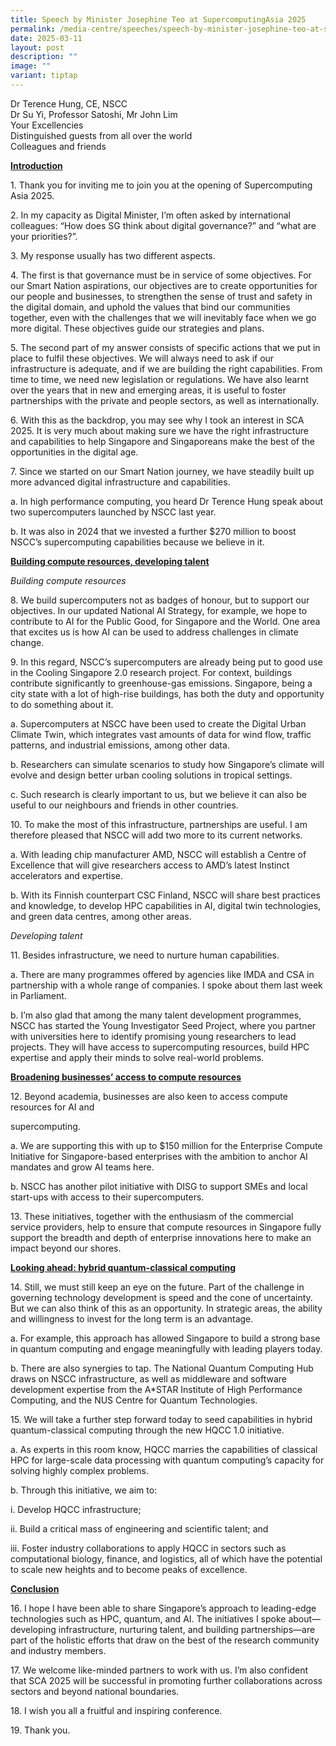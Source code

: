 ```yaml
---
title: Speech by Minister Josephine Teo at SupercomputingAsia 2025
permalink: /media-centre/speeches/speech-by-minister-josephine-teo-at-supercomputingasia-2025/
date: 2025-03-11
layout: post
description: ""
image: ""
variant: tiptap
---
```

<p>Dr Terence Hung, CE, NSCC
<br>Dr Su Yi, Professor Satoshi, Mr John Lim
<br>Your Excellencies
<br>Distinguished guests from all over the world
<br>Colleagues and friends</p>
<p><strong><u>Introduction</u></strong>
</p>
<p>1. Thank you for inviting me to join you at the opening of Supercomputing
Asia 2025.</p>
<p>2. In my capacity as Digital Minister, I’m often asked by international
colleagues: “How does SG think about digital governance?” and “what are
your priorities?”.</p>
<p>3. My response usually has two different aspects.</p>
<p>4. The first is that governance must be in service of some objectives.
For our Smart Nation aspirations, our objectives are to create opportunities
for our people and businesses, to strengthen the sense of trust and safety
in the digital domain, and uphold the values that bind our communities
together, even with the challenges that we will inevitably face when we
go more digital. These objectives guide our strategies and plans.</p>
<p>5. The second part of my answer consists of specific actions that we put
in place to fulfil these objectives. We will always need to ask if our
infrastructure is adequate, and if we are building the right capabilities.
From time to time, we need new legislation or regulations. We have also
learnt over the years that in new and emerging areas, it is useful to foster
partnerships with the private and people sectors, as well as internationally.</p>
<p>6. With this as the backdrop, you may see why I took an interest in SCA
2025. It is very much about making sure we have the right infrastructure
and capabilities to help Singapore and Singaporeans make the best of the
opportunities in the digital age.</p>
<p>7. Since we started on our Smart Nation journey, we have steadily built
up more advanced digital infrastructure and capabilities.</p>
<p>a. In high performance computing, you heard Dr Terence Hung speak about
two supercomputers launched by NSCC last year.</p>
<p>b. It was also in 2024 that we invested a further $270 million to boost
NSCC’s supercomputing capabilities because we believe in it.</p>
<p><strong><u>Building compute resources, developing talent</u></strong>
</p>
<p><em>Building compute resources</em>
</p>
<p>8. We build supercomputers not as badges of honour, but to support our
objectives. In our updated National AI Strategy, for example, we hope to
contribute to AI for the Public Good, for Singapore and the World. One
area that excites us is how AI can be used to address challenges in climate
change.</p>
<p>9. In this regard, NSCC’s supercomputers are already being put to good
use in the Cooling Singapore 2.0 research project. For context, buildings
contribute significantly to greenhouse-gas emissions. Singapore, being
a city state with a lot of high-rise buildings, has both the duty and opportunity
to do something about it.</p>
<p>a. Supercomputers at NSCC have been used to create the Digital Urban Climate
Twin, which integrates vast amounts of data for wind flow, traffic patterns,
and industrial emissions, among other data.</p>
<p>b. Researchers can simulate scenarios to study how Singapore’s climate
will evolve and design better urban cooling solutions in tropical settings.</p>
<p>c. Such research is clearly important to us, but we believe it can also
be useful to our neighbours and friends in other countries.</p>
<p>10. To make the most of this infrastructure, partnerships are useful.
I am therefore pleased that NSCC will add two more to its current networks.</p>
<p>a. With leading chip manufacturer AMD, NSCC will establish a Centre of
Excellence that will give researchers access to AMD’s latest Instinct accelerators
and expertise.</p>
<p>b. With its Finnish counterpart CSC Finland, NSCC will share best practices
and knowledge, to develop HPC capabilities in AI, digital twin technologies,
and green data centres, among other areas.</p>
<p><em>Developing talent</em>
</p>
<p>11. Besides infrastructure, we need to nurture human capabilities.</p>
<p>a. There are many programmes offered by agencies like IMDA and CSA in
partnership with a whole range of companies. I spoke about them last week
in Parliament.</p>
<p>b. I’m also glad that among the many talent development programmes, NSCC
has started the Young Investigator Seed Project, where you partner with
universities here to identify promising young researchers to lead projects.
They will have access to supercomputing resources, build HPC expertise
and apply their minds to solve real-world problems.</p>
<p><strong><u>Broadening businesses’ access to compute resources</u></strong>
</p>
<p>12. Beyond academia, businesses are also keen to access compute resources
for AI and</p>
<p>supercomputing.</p>
<p>a. We are supporting this with up to $150 million for the Enterprise Compute
Initiative for Singapore-based enterprises with the ambition to anchor
AI mandates and grow AI teams here.</p>
<p>b. NSCC has another pilot initiative with DISG to support SMEs and local
start-ups with access to their supercomputers.</p>
<p>13. These initiatives, together with the enthusiasm of the commercial
service providers, help to ensure that compute resources in Singapore fully
support the breadth and depth of enterprise innovations here to make an
impact beyond our shores.</p>
<p><strong><u>Looking ahead: hybrid quantum-classical computing</u></strong>
</p>
<p>14. Still, we must still keep an eye on the future. Part of the challenge
in governing technology development is speed and the cone of uncertainty.
But we can also think of this as an opportunity. In strategic areas, the
ability and willingness to invest for the long term is an advantage.</p>
<p>a. For example, this approach has allowed Singapore to build a strong
base in quantum computing and engage meaningfully with leading players
today.</p>
<p>b. There are also synergies to tap. The National Quantum Computing Hub
draws on NSCC infrastructure, as well as middleware and software development
expertise from the A*STAR Institute of High Performance Computing, and
the NUS Centre for Quantum Technologies.</p>
<p>15. We will take a further step forward today to seed capabilities in
hybrid quantum-classical computing through the new HQCC 1.0 initiative.</p>
<p>a. As experts in this room know, HQCC marries the capabilities of classical
HPC for large-scale data processing with quantum computing’s capacity for
solving highly complex problems.</p>
<p>b. Through this initiative, we aim to:</p>
<p>i. Develop HQCC infrastructure;</p>
<p>ii. Build a critical mass of engineering and scientific talent; and</p>
<p>iii. Foster industry collaborations to apply HQCC in sectors such as computational
biology, finance, and logistics, all of which have the potential to scale
new heights and to become peaks of excellence.</p>
<p><strong><u>Conclusion</u></strong>
</p>
<p>16. I hope I have been able to share Singapore’s approach to leading-edge
technologies such as HPC, quantum, and AI. The initiatives I spoke about—developing
infrastructure, nurturing talent, and building partnerships—are part of
the holistic efforts that draw on the best of the research community and
industry members.</p>
<p>17. We welcome like-minded partners to work with us. I’m also confident
that SCA 2025 will be successful in promoting further collaborations across
sectors and beyond national boundaries.</p>
<p>18. I wish you all a fruitful and inspiring conference.</p>
<p>19. Thank you.</p>